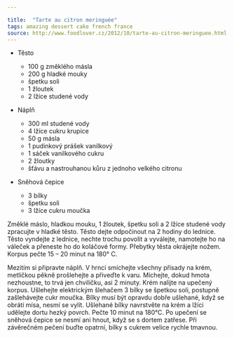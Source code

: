```yaml
---

title:  "Tarte au citron meringuée"
tags: amazing dessert cake french france
source: http://www.foodlover.cz/2012/10/tarte-au-citron-meringuee.html
---
```

* Těsto
  * 100 g změklého másla
  * 200 g hladké mouky
  * špetku soli
  * 1 žloutek
  * 2 lžíce studené vody

* Náplň
  * 300 ml studené vody
  * 4 lžíce cukru krupice
  * 50 g másla
  * 1 pudinkový prášek vanilkový
  * 1 sáček vanilkového cukru
  * 2 žloutky
  * šťávu a nastrouhanou kůru z jednoho velkého citronu

* Sněhová čepice
  * 3 bílky
  * špetku soli
  * 3 lžíce cukru moučka

Změklé máslo, hladkou mouku, 1 žloutek, špetku soli a 2 lžíce studené vody zpracujte v hladké těsto. Těsto dejte odpočinout na 2 hodiny do lednice. Těsto vyndejte z lednice, nechte trochu povolit a vyválejte, namotejte ho na váleček a přeneste ho do koláčové formy. Přebytky těsta okrájejte nožem. Korpus pečte 15 – 20 minut na 180° C.

Mezitím si připravte náplň. V hrnci smíchejte všechny přísady na krém, metličkou pěkně prošlehejte a přiveďte k varu. Míchejte, dokud hmota nezhoustne, to trvá jen chviličku, asi 2 minuty. Krém nalijte na upečený korpus. Ušlehejte elektrickým šlehačem 3 bílky se špetkou soli, postupně zašlehávejte cukr moučka. Bílky musí být opravdu dobře ušlehané, když se obrátí mísa, nesmí se vylít. Ušlehané bílky navrstvěte na krém a lžíci udělejte dortu hezký povrch. Pečte 10 minut na 180°C. Po upečení se sněhová čepice se nesmí ani hnout, když se s dortem zatřese. Při závěrečném pečení buďte opatrní, bílky s cukrem velice rychle tmavnou.
